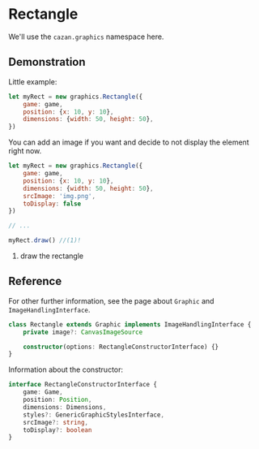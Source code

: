 # Rectangle

We'll use the ``cazan.graphics`` namespace here.

## Demonstration

Little example:
````js
let myRect = new graphics.Rectangle({
    game: game, 
    position: {x: 10, y: 10}, 
    dimensions: {width: 50, height: 50},
})
````

You can add an image if you want and decide to not display the element right now.
````js hl_lines="5-6 11"
let myRect = new graphics.Rectangle({
    game: game, 
    position: {x: 10, y: 10}, 
    dimensions: {width: 50, height: 50},
    srcImage: 'img.png',
    toDisplay: false
})

// ...

myRect.draw() //(1)!
````

1. draw the rectangle

## Reference

For other further information, see the page about ``Graphic`` and ``ImageHandlingInterface``.

````ts
class Rectangle extends Graphic implements ImageHandlingInterface {
    private image?: CanvasImageSource

    constructor(options: RectangleConstructorInterface) {}
}
````

Information about the constructor:

````ts
interface RectangleConstructorInterface {
    game: Game,
    position: Position,
    dimensions: Dimensions,
    styles?: GenericGraphicStylesInterface,
    srcImage?: string,
    toDisplay?: boolean
}
````

